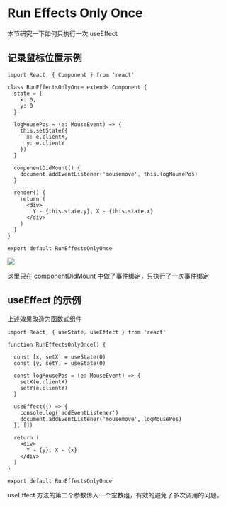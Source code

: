 # Run Effects Only Once

本节研究一下如何只执行一次 useEffect

## 记录鼠标位置示例

``` tsx
import React, { Component } from 'react'

class RunEffectsOnlyOnce extends Component {
  state = {
    x: 0,
    y: 0
  }

  logMousePos = (e: MouseEvent) => {
    this.setState({
      x: e.clientX,
      y: e.clientY
    })
  }

  componentDidMount() {
    document.addEventListener('mousemove', this.logMousePos)
  }

  render() {
    return (
      <div>
        Y - {this.state.y}, X - {this.state.x}
      </div>
    )
  }
}

export default RunEffectsOnlyOnce
```

![](https://gw.alicdn.com/tfs/TB1ydpavET1gK0jSZFrXXcNCXXa-295-225.gif)

这里只在 componentDidMount 中做了事件绑定，只执行了一次事件绑定

## useEffect 的示例

上述效果改造为函数式组件

``` tsx
import React, { useState, useEffect } from 'react'

function RunEffectsOnlyOnce() {

  const [x, setX] = useState(0)
  const [y, setY] = useState(0)

  const logMousePos = (e: MouseEvent) => {
    setX(e.clientX)
    setY(e.clientY)
  }

  useEffect(() => {
    console.log('addEventListener')
    document.addEventListener('mousemove', logMousePos)
  }, [])

  return (
    <div>
      Y - {y}, X - {x}
    </div>
  )
}

export default RunEffectsOnlyOnce
```

useEffect 方法的第二个参数传入一个空数组，有效的避免了多次调用的问题。

